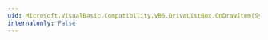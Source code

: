 ```yaml
---
uid: Microsoft.VisualBasic.Compatibility.VB6.DriveListBox.OnDrawItem(System.Windows.Forms.DrawItemEventArgs)
internalonly: False
---
```

